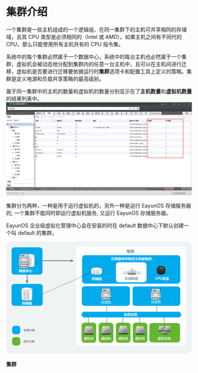 # 集群介绍

一个集群是一些主机组成的一个逻辑组，在同一集群下的主机可共享相同的存储域，且其 CPU 类型是必须相同的（Intel 或 AMD）。如果主机之间有不同代的 CPU，那么只能使用所有主机共有的 CPU 指令集。

系统中的每个集群必然属于一个数据中心，系统中的每台主机也必然属于一个集群，虚拟机会被动态地分配到集群内的任意一台主机中，且可以在主机间进行迁移，虚拟机是否要进行迁移要依据运行时**集群**选项卡和配置工具上定义的策略。集群是定义电源和负载共享策略的最高级别。

属于同一集群中的主机的数量和虚拟机的数量分别显示在了**主机数量**和**虚拟机数量**的结果列表中。
![集群中显示主机和虚拟机的数量](../images/EayunOS_Cluster_HVnum.png)

集群分为两种，一种是用于运行虚拟机的，另外一种是运行 EayunOS 存储服务器的, 一个集群不能同时即运行虚拟机服务, 又运行 EayunOS 存储服务器。

EayunOS 企业级虚拟化管理中心会在安装的时在 default 数据中心下默认创建一个叫 default 的集群。

![集群图示](../images/EayunOS_Cluster.png)

**集群**
